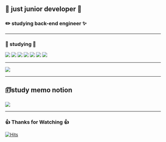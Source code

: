 ## 🐤 just junior developer 🐤   
### ✏️ studying back-end engineer ✨

---
  
  
### 📝 studying 📝  
<div>
  <img src="https://img.shields.io/badge/C-A8B9CC?style=flat-square&logo=C&logoColor=black"/> 
  <img src="https://img.shields.io/badge/C++-00599C?style=flat-square&logo=cplusplus&logoColor=white"/>  
  <img src="https://img.shields.io/badge/JAVA-F80000?style=flat-square&logo=Oracle&logoColor=white"/>  
  <img src="https://img.shields.io/badge/Python-3776AB?style=flat-square&logo=Python&logoColor=white"/>  
  <img src="https://img.shields.io/badge/JAVA Script-F7DF1E?style=flat-square&logo=JavaScript&logoColor=black"/> 
  <img src="https://img.shields.io/badge/React-61DAFB?style=flat&logo=React&logoColor=white"/>
  <img src="https://img.shields.io/badge/Spring-6DB33F?style=flat-square&logo=Spring&logoColor=white"/>
</div>

---

<div>
  <img src="https://github-readme-stats.vercel.app/api/top-langs/?username=hh-0704&layout=compact"/>
</div>

---
## 🗊study memo notion
<a href="https://develop-hh.notion.site/hh-0704-Develop-a6bb8c049c5d4d819ec3c79ea2e980d7" target="_blank"><img src="https://img.shields.io/badge/Notion-000000?style=flat-square&logo=Notion&logoColor=white"/></a>

---

### 👍 Thanks for Watching 👍


[![Hits](https://hits.seeyoufarm.com/api/count/incr/badge.svg?url=https%3A%2F%2Fgithub.com%2Fhh-0704&count_bg=%23C83D3D&title_bg=%23000000&icon=github.svg&icon_color=%23E7E7E7&title=hits&edge_flat=false)](https://hits.seeyoufarm.com)
